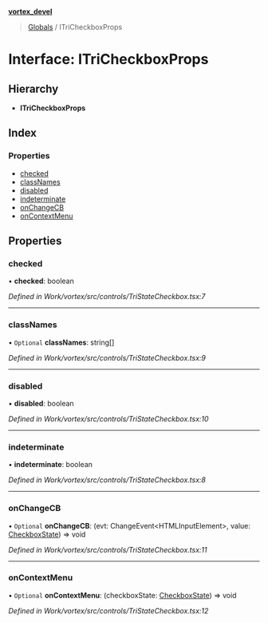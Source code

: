 **[vortex_devel](../README.md)**

> [Globals](../globals.md) / ITriCheckboxProps

# Interface: ITriCheckboxProps

## Hierarchy

* **ITriCheckboxProps**

## Index

### Properties

* [checked](itricheckboxprops.md#checked)
* [classNames](itricheckboxprops.md#classnames)
* [disabled](itricheckboxprops.md#disabled)
* [indeterminate](itricheckboxprops.md#indeterminate)
* [onChangeCB](itricheckboxprops.md#onchangecb)
* [onContextMenu](itricheckboxprops.md#oncontextmenu)

## Properties

### checked

•  **checked**: boolean

*Defined in Work/vortex/src/controls/TriStateCheckbox.tsx:7*

___

### classNames

• `Optional` **classNames**: string[]

*Defined in Work/vortex/src/controls/TriStateCheckbox.tsx:9*

___

### disabled

•  **disabled**: boolean

*Defined in Work/vortex/src/controls/TriStateCheckbox.tsx:10*

___

### indeterminate

•  **indeterminate**: boolean

*Defined in Work/vortex/src/controls/TriStateCheckbox.tsx:8*

___

### onChangeCB

• `Optional` **onChangeCB**: (evt: ChangeEvent\<HTMLInputElement>, value: [CheckboxState](../globals.md#checkboxstate)) => void

*Defined in Work/vortex/src/controls/TriStateCheckbox.tsx:11*

___

### onContextMenu

• `Optional` **onContextMenu**: (checkboxState: [CheckboxState](../globals.md#checkboxstate)) => void

*Defined in Work/vortex/src/controls/TriStateCheckbox.tsx:12*
